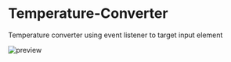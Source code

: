 # Temperature-Converter
Temperature converter using event listener to target input element

![preview](https://user-images.githubusercontent.com/111003445/186752865-d464f2bb-a7b9-4f06-97d9-4c86d161a7a8.png)
